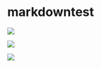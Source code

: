 # markdowntest



<a><img src="https://img.shields.io/badge/-green-green.svg?colorA=ffffff&colorB=00cc00&style=for-the-badge"/></a>

<a><img src="https://img.shields.io/badge/-yellow-yellow.svg?colorA=ffffff&colorB=808000&style=for-the-badge"/></a>

<a><img src="https://img.shields.io/badge/-red-red.svg?colorA=ffffff&colorB=cc0000&style=for-the-badge"/></a>


